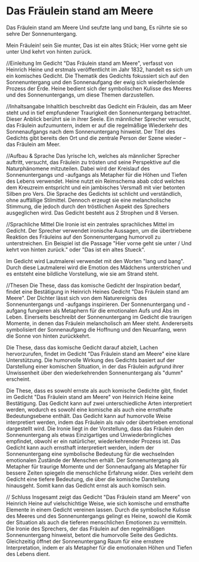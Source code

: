 # Das Fräulein stand am Meere

Das Fräulein stand am Meere
Und seufzte lang und bang,
Es rührte sie so sehre
Der Sonnenuntergang.

Mein Fräulein! sein Sie munter,
Das ist ein altes Stück;
Hier vorne geht sie unter
Und kehrt von hinten zurück.

//Einleitung
Im Gedicht "Das Fräulein stand am Meere", verfasst von Heinrich Heine und erstmals veröffentlicht im Jahr 1832, handelt es sich um ein komisches Gedicht. Die Thematik des Gedichts fokussiert sich auf den Sonnenuntergang und den Sonnenaufgang der ewig sich wiederholende Prozess der Erde. Heine bedient sich der symbolischen Kulisse des Meeres und des Sonnenuntergangs, um diese Themen darzustellen.

//Inhaltsangabe
Inhaltlich beschreibt das Gedicht ein Fräulein, das am Meer steht und in tief empfundener Traurigkeit den Sonnenuntergang betrachtet. Dieser Anblick berührt sie in ihrer Seele. Ein männlicher Sprecher versucht, das Fräulein aufzumuntern, indem er auf die regelmäßige Wiederkehr des Sonnenaufgangs nach dem Sonnenuntergang hinweist. Der Titel des Gedichts gibt bereits den Ort und die zentrale Person der Szene wieder – das Fräulein am Meer.

//Aufbau & Sprache
Das lyrische Ich, welches als männlicher Sprecher auftritt, versucht, das Fräulein zu trösten und seine Perspektive auf die Naturphänomene mitzuteilen. Dabei wird der Kreislauf des Sonnenuntergangs und -aufgangs als Metapher für die Höhen und Tiefen des Lebens verwendet. Heine nutzt ein Reimschema abab cdcd welches dem Kreuzreim entspricht und ein jambisches Versmaß mit vier betonten Silben pro Vers. Die Sprache des Gedichts ist schlicht und verständlich, ohne auffällige Stilmittel. Dennoch erzeugt sie eine melancholische Stimmung, die jedoch durch den tröstlichen Aspekt des Sprechers ausgeglichen wird. Das Gedicht besteht aus 2 Strophen und 8 Versen.

//Sprachliche Mittel
Die Ironie ist ein zentrales sprachliches Mittel im Gedicht. Der Sprecher verwendet ironische Aussagen, um die übertriebene Reaktion des Fräuleins auf den Sonnenuntergang humorvoll zu unterstreichen. Ein Beispiel ist die Passage "Hier vorne geht sie unter / Und kehrt von hinten zurück." oder "Das ist ein altes Stueck".

Im Gedicht wird Lautmalerei verwendet mit den Worten "lang und bang". Durch diese Lautmalerei wird die Emotion des Mädchens unterstrichen und es entsteht eine bildliche Vorstellung, wie sie am Strand steht.

//Thesen
Die These, dass das komische Gedicht der Inspiration bedarf, findet eine Bestätigung in Heinrich Heines Gedicht "Das Fräulein stand am Meere". Der Dichter lässt sich von dem Naturereignis des Sonnenuntergangs und -aufgangs inspirieren. Der Sonnenuntergang und -aufgang fungieren als Metaphern für die emotionalen Aufs und Abs im Leben. Einerseits beschreibt der Sonnenuntergang im Gedicht die traurigen Momente, in denen das Fräulein melancholisch am Meer steht. Andererseits symbolisiert der Sonnenaufgang die Hoffnung und den Neuanfang, wenn die Sonne von hinten zurückkehrt.

Die These, dass das komische Gedicht darauf abzielt, Lachen hervorzurufen, findet im Gedicht "Das Fräulein stand am Meere" eine klare Unterstützung. Die humorvolle Wirkung des Gedichts basiert auf der Darstellung einer komischen Situation, in der das Fräulein aufgrund ihrer Unwissenheit über den wiederkehrenden Sonnenuntergang als "dumm" erscheint.

Die These, dass es sowohl ernste als auch komische Gedichte gibt, findet im Gedicht "Das Fräulein stand am Meere" von Heinrich Heine keine Bestätigung. Das Gedicht kann auf zwei unterschiedliche Arten interpretiert werden, wodurch es sowohl eine komische als auch eine ernsthafte Bedeutungsebene enthält. Das Gedicht kann auf humorvolle Weise interpretiert werden, indem das Fräulein als naiv oder übertrieben emotional dargestellt wird. Die Ironie liegt in der Vorstellung, dass das Fräulein den Sonnenuntergang als etwas Einzigartiges und Unwiederbringliches empfindet, obwohl er ein natürlicher, wiederkehrender Prozess ist. Das Gedicht kann auch ernsthaft interpretiert werden, indem der Sonnenuntergang eine symbolische Bedeutung für die wechselnden emotionalen Zustände der Menschen erhält. Der Sonnenuntergang als Metapher für traurige Momente und der Sonnenaufgang als Metapher für bessere Zeiten spiegeln die menschliche Erfahrung wider. Dies verleiht dem Gedicht eine tiefere Bedeutung, die über die komische Darstellung hinausgeht. Somit kann das Gedicht ernst als auch komisch sein.

// Schluss
Insgesamt zeigt das Gedicht "Das Fräulein stand am Meere" von Heinrich Heine auf vielschichtige Weise, wie sich komische und ernsthafte Elemente in einem Gedicht vereinen lassen. Durch die symbolische Kulisse des Meeres und des Sonnenuntergangs gelingt es Heine, sowohl die Komik der Situation als auch die tieferen menschlichen Emotionen zu vermitteln. Die Ironie des Sprechers, der das Fräulein auf den regelmäßigen Sonnenuntergang hinweist, betont die humorvolle Seite des Gedichts. Gleichzeitig öffnet der Sonnenuntergang Raum für eine ernstere Interpretation, indem er als Metapher für die emotionalen Höhen und Tiefen des Lebens dient.